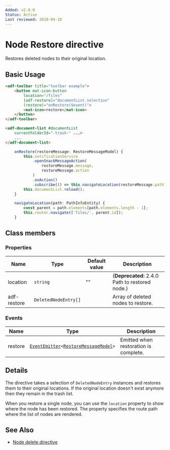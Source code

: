 ```yaml
---
Added: v2.0.0
Status: Active
Last reviewed: 2018-04-10
---
```


# Node Restore directive

Restores deleted nodes to their original location.

## Basic Usage

```html
<adf-toolbar title="toolbar example">
    <button mat-icon-button
        location="/files"
        [adf-restore]="documentList.selection"
        (restore)="onRestore($event)">
        <mat-icon>restore</mat-icon>
    </button>
</adf-toolbar>

<adf-document-list #documentList
    currentFolderId="-trash-" ...>
    ...
</adf-document-list>
```

```ts
    onRestore(restoreMessage: RestoreMessageModel) {
        this.notificationService
            .openSnackMessageAction(
                restoreMessage.message,
                restoreMessage.action
            )
            .onAction()
            .subscribe(() => this.navigateLocation(restoreMessage.path));
        this.documentList.reload();
    }

    navigateLocation(path: PathInfoEntity) {
        const parent = path.elements[path.elements.length - 1];
        this.router.navigate(['files/', parent.id]);
    }
```

## Class members

### Properties

| Name | Type | Default value | Description |
| -- | -- | -- | -- |
| location | `string` | "" | (**Deprecated:** 2.4.0 Path to restored node.)  |
| adf-restore | `DeletedNodeEntry[]` |  | Array of deleted nodes to restore. |

### Events

| Name | Type | Description |
| -- | -- | -- |
| restore | [`EventEmitter`](https://angular.io/api/core/EventEmitter)`<`[`RestoreMessageModel`](../../lib/core/directives/node-restore.directive.ts)`>` | Emitted when restoration is complete. |

## Details

The directive takes a selection of `DeletedNodeEntry` instances and restores them to
their original locations. If the original location doesn't exist anymore then they remain
in the trash list.

When you restore a single node, you can use the `location` property to show where the node has
been restored. The property specifies the route path where the list of nodes are rendered.

## See Also

-   [Node delete directive](node-delete.directive.md)
